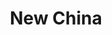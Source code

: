 ---
layout: place
title: "New China"
permalink: /indiana/fishers/new-china.html
stateAbbr: IN
stateName: Indiana
cityName: Fishers
seo:
  name: "New China"
  type: Restaurant
  links: null
description: "Looking for sushi in Fishers, Indiana? Check out New China for a delightful Japanese dining experience. Enjoy a variety of sushi and other dishes in a welcom..."
place_id: ChIJ_YhbJVqzFIgR2GgAq_Np3k8
photos:
  - name: >-
      places/ChIJ_YhbJVqzFIgR2GgAq_Np3k8/photos/AeeoHcJj_Pc68a56_chIBjnzAKb1_5vYiWsQBxZrVkda3et-bGy5zBXBkTHDIacSw6OoFZDRdHrfr1PvEfTeLLDnGOoxJyvIUvGaeo5A7Kpw6hH9Ro781pmeb13ZEHoKMp13zDHTXp_stCWQTsuBZXtLVZxLjddpOPMXJsIcWbvQNDdV0MsrONICJ_TDOv7biHaogk95mb9ZorBflxh21EWv1Rcu3adqsTokGa23t1y2kDEVo1Zj5JMLFuLJDo3mcF7CXJ5SNe8QH3UJjq6k-YCBVXqgY5GKqay0pWNRF5_Rnlnybw
    widthPx: 4800
    heightPx: 2700
    authorAttributions:
      - displayName: New China
        uri: https://maps.google.com/maps/contrib/103707325832862323509
        photoUri: >-
          https://lh3.googleusercontent.com/a-/ALV-UjWQokZppJmL3QoYZ7NfYnTc-9rWf32Z4OFdjyk3BZsBPEKZI3u1=s100-p-k-no-mo
    flagContentUri: >-
      https://www.google.com/local/imagery/report/?cb_client=maps_api_places.places_api&image_key=!1e10!2sAF1QipMwxwW4SjNz3qb-EJcxVy0_7-LB9TUwebTUAMvg&hl=en-US
    googleMapsUri: >-
      https://www.google.com/maps/place//data=!3m4!1e2!3m2!1sAF1QipMwxwW4SjNz3qb-EJcxVy0_7-LB9TUwebTUAMvg!2e10!4m2!3m1!1s0x8814b35a255b88fd:0x4fde69f3ab0068d8
  - name: >-
      places/ChIJ_YhbJVqzFIgR2GgAq_Np3k8/photos/AeeoHcISA3_g7vh-toDNKC4fLSc5jU8AEK-KwOVwHF9bJ1gScqFYZOuo8RESzMsAaBBmtWR3-zuTmPdGCXTDVdl_JjszNmf0_f68SaVfbyO1D1pAWHHVMP5JqZAZV1qcsw8rq7_dzizruCQJm4EVfo7VAvR_lScJpa-VNKB8lbT1zMfiCZUr2JsakatALZ-NiXSr_69YX6PosmiV4BIUC-duxG5MYYRl-4KEBalLimt3My12do8H6KiStoBB0B9QgsdDsc2VJ3vR-vmt3fTmdiRDwdhActSKaqGYN4Ep3DzjdAlEhQ
    widthPx: 1290
    heightPx: 936
    authorAttributions:
      - displayName: New China
        uri: https://maps.google.com/maps/contrib/103707325832862323509
        photoUri: >-
          https://lh3.googleusercontent.com/a-/ALV-UjWQokZppJmL3QoYZ7NfYnTc-9rWf32Z4OFdjyk3BZsBPEKZI3u1=s100-p-k-no-mo
    flagContentUri: >-
      https://www.google.com/local/imagery/report/?cb_client=maps_api_places.places_api&image_key=!1e10!2sAF1QipM02o5AQIWD8k8bkul9HQ8q_gBzJ2PPSzons4SN&hl=en-US
    googleMapsUri: >-
      https://www.google.com/maps/place//data=!3m4!1e2!3m2!1sAF1QipM02o5AQIWD8k8bkul9HQ8q_gBzJ2PPSzons4SN!2e10!4m2!3m1!1s0x8814b35a255b88fd:0x4fde69f3ab0068d8
  - name: >-
      places/ChIJ_YhbJVqzFIgR2GgAq_Np3k8/photos/AeeoHcKB2V1sSoCl9bydXeXYIsZCBABc8kVOfceUjbeOdPom7bUu_4ZJ5Yj86IrLB3FTWH23Pl3nC8DAk52hvzk8rlKtd3nLEcuQbXRuHfEwyJao4z6i0W-W46EHDSuRo_4xStt4QqMKfctsFs1SdldhNsmDYtd7gPLjmv0U-HcfoBq4MRN9NOKbRF_AoMLbTV_W3dqUNwgMx8ul5mCdeGgWUGVWPLQo887Tu3gp6nACISgDwLsVo3mWbcO_kW8qBfbyKBn8bFR47e-E0KIAJOg3mi-oQ2tKviLAQnCzNYHPfVFX1Q
    widthPx: 4800
    heightPx: 3600
    authorAttributions:
      - displayName: New China
        uri: https://maps.google.com/maps/contrib/103707325832862323509
        photoUri: >-
          https://lh3.googleusercontent.com/a-/ALV-UjWQokZppJmL3QoYZ7NfYnTc-9rWf32Z4OFdjyk3BZsBPEKZI3u1=s100-p-k-no-mo
    flagContentUri: >-
      https://www.google.com/local/imagery/report/?cb_client=maps_api_places.places_api&image_key=!1e10!2sAF1QipNoXCIzRZm7p7Imvwtkd_qVGVb-NsKsvKlkxhu4&hl=en-US
    googleMapsUri: >-
      https://www.google.com/maps/place//data=!3m4!1e2!3m2!1sAF1QipNoXCIzRZm7p7Imvwtkd_qVGVb-NsKsvKlkxhu4!2e10!4m2!3m1!1s0x8814b35a255b88fd:0x4fde69f3ab0068d8
  - name: >-
      places/ChIJ_YhbJVqzFIgR2GgAq_Np3k8/photos/AeeoHcLh69z5C4NdSh8hCmXBVp5dP7gy92ZYe17LjJkeRYjlcvRG3oH8bOQq0IZJC43frx2WVipeMgff6sZyya7p2kC0J0jv9Lxavdzkj1q_PbApVgZVDEUWMhjI-HaxsSpHK1GppYS06hI5hEY8HTKc3OHUQNvzdtWaaH0DUeNqKgQBRZQJT0-DJS8OE0mKZqBsx7oix-obNfkXBOItmspPtGrHSMQ0vNDzWF2qCYxmM-3OOMPI27yG3yxrISWqxPAz_9hvkj1vmCzRD3eepRVBx-2T_mtXUORMgdo0CXa49I73LFYvNIlAlevBwNa5OgNGyIhXe3qyN-YQ90QKX7n6_2KyYKiHveJLxo6jbLA5TUYF_JmOVpoZnyknlx29g9UmnK7N8GV1O9LuwDHtPlO6aLaGGPnn6pri4YCpGadVkadJXzO0
    widthPx: 2448
    heightPx: 1836
    authorAttributions:
      - displayName: jakson tap
        uri: https://maps.google.com/maps/contrib/102676172568472653852
        photoUri: >-
          https://lh3.googleusercontent.com/a-/ALV-UjXpOYBvrAmvh3dB7RtIGesLwZT8MxIP11PFo97GSSGRoPLBfHmO=s100-p-k-no-mo
    flagContentUri: >-
      https://www.google.com/local/imagery/report/?cb_client=maps_api_places.places_api&image_key=!1e10!2sCIHM0ogKEICAgID2r4fp-AE&hl=en-US
    googleMapsUri: >-
      https://www.google.com/maps/place//data=!3m4!1e2!3m2!1sCIHM0ogKEICAgID2r4fp-AE!2e10!4m2!3m1!1s0x8814b35a255b88fd:0x4fde69f3ab0068d8
  - name: >-
      places/ChIJ_YhbJVqzFIgR2GgAq_Np3k8/photos/AeeoHcL6dORDpa5NHRTcOIavwRl2vwMzBVO1yajo-fW8r7QarhejDbVVepKK0PVNhyhGtn00SzzOHpk6QUloCflvVKRIJaHKCH3jIU_0DmZHHlZlie91obnhN6XCQEsmPN9aAqLW4GgJe3l0B8f13nnQykMElfISWXFCGbEUVUn1Ffg8JwAudOa68vLf6CLCjUtaxCdUOVv4TLdAvAAMy0G3CSxQVHsFIk5JraLaShY7aP5ygeOhGIz3aQrs5E6QoitasAFdVJkqTKMs5gMfRILtXnwPZOm6o7fPXWQT7Ngz_ZXTmA
    widthPx: 846
    heightPx: 593
    authorAttributions:
      - displayName: New China
        uri: https://maps.google.com/maps/contrib/103707325832862323509
        photoUri: >-
          https://lh3.googleusercontent.com/a-/ALV-UjWQokZppJmL3QoYZ7NfYnTc-9rWf32Z4OFdjyk3BZsBPEKZI3u1=s100-p-k-no-mo
    flagContentUri: >-
      https://www.google.com/local/imagery/report/?cb_client=maps_api_places.places_api&image_key=!1e10!2sAF1QipPPjIVRywRn059rUHUt9LKnkmuRQajdRO-kOLmh&hl=en-US
    googleMapsUri: >-
      https://www.google.com/maps/place//data=!3m4!1e2!3m2!1sAF1QipPPjIVRywRn059rUHUt9LKnkmuRQajdRO-kOLmh!2e10!4m2!3m1!1s0x8814b35a255b88fd:0x4fde69f3ab0068d8
  - name: >-
      places/ChIJ_YhbJVqzFIgR2GgAq_Np3k8/photos/AeeoHcL8iBYOAmZfm1Zp76bIsuorgYROp0j96yv4yXK1xGLLTbrIHDxb6YvV0C9smp0QmDbh03zQHLtgSvCl7IBJP8z8l-sNp_mzPpOkmwyTV6T7ZPFqGh1rVi8Aax_SViuuf8xztsw519gc336JrXvBUWhNJBT5aYUj1nhvknt_Y_WLsjaN1KvrM7ttM4KYbULGENBQGf2-DWUFdBJt7xaQjY4d9vKixcb6lMFRZonTWSrcZk-2J-vEMK3q5MZSdAVZjJYH3qAUFiB0bN2AQbT6iR5h4nqrL5LcGvSDzLCPhWlqRVSzEqMpGklyIeNu3NIyVo0-CT2yhNAAJux72awiRjkegK4sBgcGz9bUUifhgdaC83l2cXkuWA_H4UWvxY9HVZkQA4QFLYiITZimPbk7URVs363ziLT76ZxdrNB3q65q6hQ
    widthPx: 4032
    heightPx: 3024
    authorAttributions:
      - displayName: jakson tap
        uri: https://maps.google.com/maps/contrib/102676172568472653852
        photoUri: >-
          https://lh3.googleusercontent.com/a-/ALV-UjXpOYBvrAmvh3dB7RtIGesLwZT8MxIP11PFo97GSSGRoPLBfHmO=s100-p-k-no-mo
    flagContentUri: >-
      https://www.google.com/local/imagery/report/?cb_client=maps_api_places.places_api&image_key=!1e10!2sCIHM0ogKEICAgICemZKe3AE&hl=en-US
    googleMapsUri: >-
      https://www.google.com/maps/place//data=!3m4!1e2!3m2!1sCIHM0ogKEICAgICemZKe3AE!2e10!4m2!3m1!1s0x8814b35a255b88fd:0x4fde69f3ab0068d8
  - name: >-
      places/ChIJ_YhbJVqzFIgR2GgAq_Np3k8/photos/AeeoHcImaJQttvK7dkLnliQo4JgNu3QZeG2f8JSAAtlTDLEjah8zSgfnpJy9SQPA-cap9JBeM_0fd4icb_GUorrdvXV26RWXqmcC27rgyrLa7LRy0xG9JYiLv0nHQuurc-_SNIbDlY2SyrMNi63cssnP5eQoJ1kdGKaK9NFbSbb1P6I3hvn9zQbbeE2Q5dy740ZwuCb6v6TFs3nVVAdvXuHmFgeioh78mjd4PNXwyPvI2ALcRnwCG0tcOGUPJffxArF9e-NNaI0oXuzW3KvpPL6eeIxhFryDp6HfL4ijL68m7NI54AUJxdIWwAnytM3wWN63H4L2FQMJDBdhzqer7NUVNPc1itI89O1svIZAtBSpbyfqwiwUbAeJzg6R2FoAcENesiGZglFqx7Zm2enbXYM6gmlm0_La118baOvZkz36dhtcMg
    widthPx: 1179
    heightPx: 2096
    authorAttributions:
      - displayName: Kevin Suryadi
        uri: https://maps.google.com/maps/contrib/112219651079152621714
        photoUri: >-
          https://lh3.googleusercontent.com/a-/ALV-UjWdKEPpPUs6f1d5kWZiLKEiWTkS7VIroHlH6Q6h2ITfYFTclLKv=s100-p-k-no-mo
    flagContentUri: >-
      https://www.google.com/local/imagery/report/?cb_client=maps_api_places.places_api&image_key=!1e10!2sCIHM0ogKEICAgIClhoqnOQ&hl=en-US
    googleMapsUri: >-
      https://www.google.com/maps/place//data=!3m4!1e2!3m2!1sCIHM0ogKEICAgIClhoqnOQ!2e10!4m2!3m1!1s0x8814b35a255b88fd:0x4fde69f3ab0068d8
  - name: >-
      places/ChIJ_YhbJVqzFIgR2GgAq_Np3k8/photos/AeeoHcIpl57WQHkrmgAqCO-kXouqA7Op1sHFHHT-mNNrMCY_qI-ZV1FAeQIe5IOoRNJc_nl8JtEXC9c-QOfUk_xzd-JaMLrvAydLthDu3UEsFDEHqv9i0fBkASgxzrom5cDhomIgvihqSGoIq8hc1919Ijvvu6PiF5hHBXuWlbuEHbd3l3HrErmJxf_J9h8jx1QneCpUMxoWgkoB4F-7qAlLuGZZlNNgoGcQsj6aNqLzg5uCd9iPwq5vwuUsIkIjPzYYus_RQf3MicxwPwGQZh8xIwU-I55FYTOWKsTHaTIUK7kZOuQ2VrhCBdRwxbNtmL6VHPwMBBI3G6tlhGQbg0tydEMywjgKpL9zdpRh4F2Pwpjr4fHEhi-_ZKyf1g9gbz83B2mERs0CghVb4KC2_ryrnBTXFmVcT3RKPhHhOvCIbhhx_zGf
    widthPx: 4000
    heightPx: 2252
    authorAttributions:
      - displayName: Ike Rich
        uri: https://maps.google.com/maps/contrib/116038292013613497290
        photoUri: >-
          https://lh3.googleusercontent.com/a-/ALV-UjUlmMKetQo5rNtZFCDSdKmPakf2YNmktI9FPypfWnSEOyUDu3t9UA=s100-p-k-no-mo
    flagContentUri: >-
      https://www.google.com/local/imagery/report/?cb_client=maps_api_places.places_api&image_key=!1e10!2sCIHM0ogKEICAgIDtl-zq3AE&hl=en-US
    googleMapsUri: >-
      https://www.google.com/maps/place//data=!3m4!1e2!3m2!1sCIHM0ogKEICAgIDtl-zq3AE!2e10!4m2!3m1!1s0x8814b35a255b88fd:0x4fde69f3ab0068d8
  - name: >-
      places/ChIJ_YhbJVqzFIgR2GgAq_Np3k8/photos/AeeoHcKnRb1DwjTYiBPz2ZiuSAhKE5U7LM-Bg0il4z3db8eS8_lng1yDpMeugLQto5hXJyqzlrLNG43VmKeUgLqxN7fVoWPSZwAZU6TKXqqBQP6PsO1HpXkbcOjej1N9-2thZkc7cq7A0dbALarqzCbqKGLXyzknRs4g-YpCkK6zZDETynk2XxJVJiE3L4NlmwBpK6Hwm5v8WI9tYQzs_21KftPTVp5gGhBUnEzTRdjBWJHoA54uASAtk__GjlwcvEreh3XAtuQ6c_BQbNPaXHdJiWC9vmyM9gt3HxfTbAoX-_8Reg
    widthPx: 960
    heightPx: 1280
    authorAttributions:
      - displayName: New China
        uri: https://maps.google.com/maps/contrib/103707325832862323509
        photoUri: >-
          https://lh3.googleusercontent.com/a-/ALV-UjWQokZppJmL3QoYZ7NfYnTc-9rWf32Z4OFdjyk3BZsBPEKZI3u1=s100-p-k-no-mo
    flagContentUri: >-
      https://www.google.com/local/imagery/report/?cb_client=maps_api_places.places_api&image_key=!1e10!2sAF1QipNtj2EEwonv8-XYB3IZeNen1zvuKACOEtuuPrqB&hl=en-US
    googleMapsUri: >-
      https://www.google.com/maps/place//data=!3m4!1e2!3m2!1sAF1QipNtj2EEwonv8-XYB3IZeNen1zvuKACOEtuuPrqB!2e10!4m2!3m1!1s0x8814b35a255b88fd:0x4fde69f3ab0068d8
  - name: >-
      places/ChIJ_YhbJVqzFIgR2GgAq_Np3k8/photos/AeeoHcKItyn__nIEIoPc1FBLeWZUyDBRRHXN0hgttTUkwLQxUQIfvGexhkZr5POISTTMVlmWOrvKlvR8-Bbg8PrCdPFW4we64B4iUxGtbYO_ad__Gj7NgiPx5f_hQBaGq-wokpTdztz4KAel4E6RdnoUKOPfNeMpRyzlahMXuPxdIy4MzLjKi2FWOLqoGzaS12TDJ6LoVVXPVi5hxjkdK2BAFeCg5I-Dv-9DbJ2wv8Q2GlGpQgpMWDPk_PAUteh7hXhvCT8ciG7ZJk9kIpnURLjT0BPBo-tlsrwyp2tBjCQlvVLbItE_3QU0c3cFbRBJiWawXrBtCPf4bbuQcR5jLfF45IHJkrvmt3VRybeyDsL11H74qjfPuSK0GOserwOXm0wtgliSBmgfherSvxxmcr2Enu8EgpxeowCUcm2BDQUnUVwro_cB
    widthPx: 1816
    heightPx: 4032
    authorAttributions:
      - displayName: Robin Sypult
        uri: https://maps.google.com/maps/contrib/113978963481170948065
        photoUri: >-
          https://lh3.googleusercontent.com/a/ACg8ocIvKbMQ7BejznZKpvcl7V6DR3liFZdjQxeUJ01Mdy3jx0XA8Q=s100-p-k-no-mo
    flagContentUri: >-
      https://www.google.com/local/imagery/report/?cb_client=maps_api_places.places_api&image_key=!1e10!2sCIHM0ogKEICAgID97fDEhwE&hl=en-US
    googleMapsUri: >-
      https://www.google.com/maps/place//data=!3m4!1e2!3m2!1sCIHM0ogKEICAgID97fDEhwE!2e10!4m2!3m1!1s0x8814b35a255b88fd:0x4fde69f3ab0068d8
address: 8350 E 96th St, Fishers, IN 46037, USA
street: 8350 E 96th St
city: Fishers
state: IN
zip: '46037'
country: USA
neighborhood: null
latitude: '39.927750'
longitude: '-86.020149'
accessibility_options:
  wheelchairAccessibleParking: true
  wheelchairAccessibleEntrance: true
  wheelchairAccessibleRestroom: true
  wheelchairAccessibleSeating: true
business_status: OPERATIONAL
name: New China
google_maps_links:
  directionsUri: >-
    https://www.google.com/maps/dir//''/data=!4m7!4m6!1m1!4e2!1m2!1m1!1s0x8814b35a255b88fd:0x4fde69f3ab0068d8!3e0
  placeUri: https://maps.google.com/?cid=5755153869092972760
  writeAReviewUri: >-
    https://www.google.com/maps/place//data=!4m3!3m2!1s0x8814b35a255b88fd:0x4fde69f3ab0068d8!12e1
  reviewsUri: >-
    https://www.google.com/maps/place//data=!4m4!3m3!1s0x8814b35a255b88fd:0x4fde69f3ab0068d8!9m1!1b1
  photosUri: >-
    https://www.google.com/maps/place//data=!4m3!3m2!1s0x8814b35a255b88fd:0x4fde69f3ab0068d8!10e5
primary_type: Restaurant
opening_hours:
  regular: null
  current: null
secondary_opening_hours:
  regular:
    weekdayDescriptions: null
    type: null
  current:
    weekdayDescriptions: null
    type: null
phone: null
price_level: null
price_range: null
rating: null
rating_count: 0
website: null
reviews: null
parking_options: null
payment_options: null
allow_dogs: null
curbside_pickup: null
delivery: null
dine_in: null
good_for_children: null
good_for_groups: null
good_for_sports: null
live_music: null
menu_for_children: null
outdoor_seating: null
reservable: null
restroom: null
serves_beer: null
serves_breakfast: null
serves_brunch: null
serves_cocktails: null
serves_coffee: null
serves_dinner: null
serves_dessert: null
serves_lunch: null
serves_vegetarian_food: null
serves_wine: null
takeout: null
summary: null

---